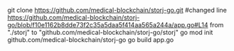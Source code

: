 git clone https://github.com/medical-blockchain/storj-go.git
#changed line https://github.com/medical-blockchain/storj-go/blob/f10e1162b8dde73f2c35a5daa5f414aa565a244a/app.go#L14 from "./storj" to "github.com/medical-blockchain/storj-go/storj"
go mod init github.com/medical-blockchain/storj-go
go build app.go
